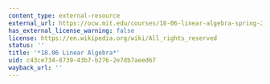 ```yaml
---
content_type: external-resource
external_url: https://ocw.mit.edu/courses/18-06-linear-algebra-spring-2010/
has_external_license_warning: false
license: https://en.wikipedia.org/wiki/All_rights_reserved
status: ''
title: '*18.06 Linear Algebra*'
uid: c43ce734-8739-43b7-b276-2e7db7aeed67
wayback_url: ''
---
```

